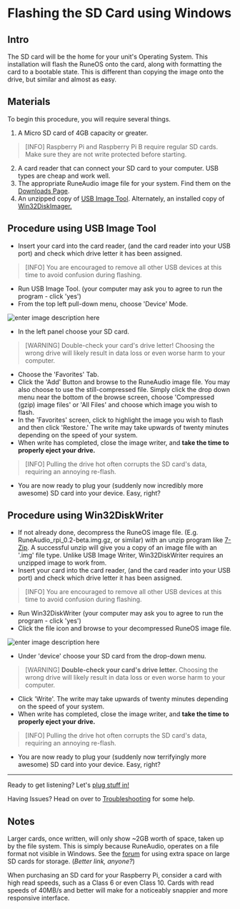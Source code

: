 Flashing the SD Card using Windows
==================================

Intro
-----

The SD card will be the home for your unit's Operating System. This installation will flash the RuneOS onto the card, along with formatting the card to a bootable state. This is different than copying the image onto the drive, but similar and almost as easy.

Materials
---------

To begin this procedure, you will require several things.
1. A Micro SD card of 4GB capacity or greater. 

> [INFO] Raspberry Pi and Raspberry Pi B require regular SD cards. Make sure they are not write protected before starting.

2. A card reader that can connect your SD card to your computer. USB types are cheap and work well.
3. The appropriate RuneAudio image file for your system. Find them on the [Downloads Page](http://www.runeaudio.com/download/).
4. An unzipped copy of [USB Image Tool](http://www.alexpage.de/usb-image-tool/download/). Alternately, an installed copy of [Win32DiskImager.](http://sourceforge.net/projects/win32diskimager/) 

Procedure using USB Image Tool
------------------------------

 - Insert your card into the card reader, (and the card reader into your USB port) and check which drive letter it has been assigned.

> [INFO] You are encouraged to remove all other USB devices at this time
> to avoid confusion during flashing.

 - Run USB Image Tool. (your computer may ask you to agree to run the program - click 'yes')
 - From the top left pull-down menu, choose 'Device' Mode.

 ![enter image description here](https://lh3.googleusercontent.com/-MFlqKBod9rM/VEX_SUPsXFI/AAAAAAAAAFQ/rgyxVuaB7z0/s0/usbit.gif "usbit.gif")
 
 - In the left panel choose your SD card. 

> [WARNING] <i class="fa fa-exclamation sx"></i> Double-check your card's drive letter! Choosing the wrong drive will likely result in data loss or even worse harm to your computer.

 - Choose the 'Favorites' Tab.
 - Click the 'Add' Button and browse to the RuneAudio image file. You may also choose to use the still-compressed file. Simply click the drop down menu near the bottom of the browse screen, choose 'Compressed (gzip) image files' or 'All Files' and choose which image you wish to flash.
 - In the 'Favorites' screen, click to highlight the image you wish to flash and then click 'Restore.' The write may take upwards of twenty minutes depending on the speed of your system.
 - When write has completed, close the image writer, and **take the time to properly eject your drive.** 

> [INFO] Pulling the drive hot often corrupts the SD card's data, requiring an annoying re-flash.

 - You are now ready to plug your (suddenly now incredibly more awesome) SD card into your device. Easy, right?
  
Procedure using Win32DiskWriter
-------------------------------

 - If not already done, decompress the RuneOS image file. (E.g. RuneAudio_rpi_0.2-beta.img.gz, or similar) with an unzip program like [7-Zip](http://sourceforge.net/projects/sevenzip/). A successful unzip will give you a copy of an image file with an '.img' file type. Unlike USB Image Writer, Win32DiskWriter requires an unzipped image to work from.
 - Insert your card into the card reader, (and the card reader into your USB port) and check which drive letter it has been assigned.

> [INFO] You are encouraged to remove all other USB devices at this time to avoid confusion during flashing.

 - Run Win32DiskWriter (your computer may ask you to agree to run the program - click 'yes')
 - Click the file icon and browse to your decompressed RuneOS image file.  

![enter image description here](https://lh5.googleusercontent.com/-GnGpJcdFTLc/VEsuN89OkOI/AAAAAAAAAGA/-n57YFMH7EU/s0/W32DI.png "W32DI.png")

 - Under 'device' choose your SD card from the drop-down menu. 

> [WARNING] **Double-check your card's drive letter.** Choosing the wrong drive will likely result in data loss or even worse harm to your computer.

 - Click 'Write'. The write may take upwards of twenty minutes depending on the speed of your system.
 - When write has completed, close the image writer, and **take the time to properly eject your drive.** 

> [INFO] Pulling the drive hot often corrupts the SD card's data, requiring an annoying re-flash.

 - You are now ready to plug your (suddenly now terrifyingly more awesome) SD card into your device. Easy, right?

***

Ready to get listening? Let's [plug stuff in!](http://www.runeaudio.com/documentation/quick-start/quick-start-guide/#prepare-the-device)

Having Issues? Head on over to [Troubleshooting](http://www.runeaudio.com/documentation/troubleshooting/common-troubleshooting/) for some help.


Notes
-----

Larger cards, once written, will only show ~2GB worth of space, taken up by the file system. This is simply because RuneAudio, operates on a file format not visible in Windows. See the [forum](http://www.runeaudio.com/forum/) for using extra space on large SD cards for storage. (*Better link, anyone?*)

When purchasing an SD card for your Raspberry Pi, consider a card with high read speeds, such as a Class 6 or even Class 10. Cards with read speeds of 40MB/s and better will make for a noticeably snappier and more responsive interface. 

